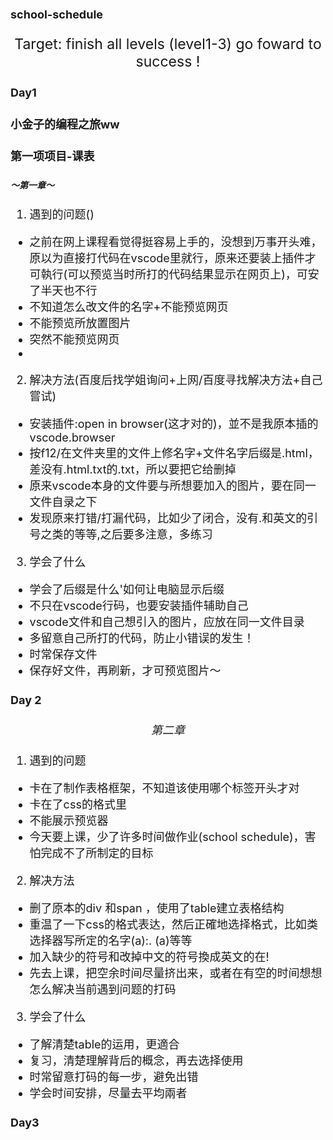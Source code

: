 # school-schedule
Target: finish all levels (level1-3) go foward to success !

## Day1


### 小金子的编程之旅ww
#### 第一项项目-课表
##### ～第一章～
1. 遇到的问题()
- 之前在网上课程看觉得挺容易上手的，没想到万事开头难，原以为直接打代码在vscode里就行，原来还要装上插件才可執行(可以预览当时所打的代码结果显示在网页上)，可安了半天也不行
- 不知道怎么改文件的名字+不能预览网页
- 不能预览所放置图片
- 突然不能预览网页
-
2. 解决方法(百度后找学姐询问+上网/百度寻找解决方法+自己嘗试)
- 安装插件:open in browser(这才对的)，並不是我原本插的vscode.browser 
- 按f12/在文件夹里的文件上修名字+文件名字后缀是.html，差没有.html.txt的.txt，所以要把它给删掉
- 原来vscode本身的文件要与所想要加入的图片，要在同一文件自录之下
- 发现原来打错/打漏代码，比如少了闭合，没有.和英文的引号之类的等等,之后要多注意，多练习

3. 学会了什么
- 学会了后缀是什么'如何让电脑显示后缀
- 不只在vscode行码，也要安装插件辅助自己
- vscode文件和自己想引入的图片，应放在同一文件目录
- 多留意自己所打的代码，防止小错误的发生！
- 时常保存文件
- 保存好文件，再刷新，才可预览图片～


Day 2
==========

 *第二章*
 
1. 遇到的问题
- 卡在了制作表格框架，不知道该使用哪个标签开头才对
- 卡在了css的格式里
- 不能展示预览器
- 今天要上课，少了许多时间做作业(school schedule)，害怕完成不了所制定的目标
2. 解决方法
- 删了原本的div 和span ，使用了table建立表格结构
- 重温了一下css的格式表达，然后正確地选择格式，比如类选择器写所定的名字(a):. (a)等等
- 加入缺少的符号和改掉中文的符号換成英文的在!
- 先去上课，把空余时间尽量挤出来，或者在有空的时间想想怎么解决当前遇到问题的打码
3. 学会了什么
- 了解清楚table的运用，更適合
- 复习，清楚理解背后的概念，再去选择使用
- 时常留意打码的每一步，避免出错
- 学会时间安排，尽量去平均兩者

Day3
------------

<!DOCTYPE html>
<html>
     <head> 
         <title>school schedule 2020/10</title>
         <link rel="stylesheet" href="https://cdnjs.cloudflare.com/ajax/libs/font-awesome/5.12.1/css/all.min.css";>
         <style>
             body{
              width:2000px;
              height:1500px;
              background-image:url("blue.jpg");
              background-attachment:fixed;
}
             div{
                 color:rgb(10,119,228);
}
             .table{
                 align:1;
                 text-align:center;
                 border:1;
                 text-align:center;
                 color:rgba(0,2,1,0.842);
}
              .a{
                  color:pink;
}
              .b{
                  color:orange;
}
              .c{
                  color:rgb(240,47,230);
}
              .d{
                  color:lightcoral;
}
              .e{
                  color:rgb(137,192,247);
}
              .f{
                  color:rgb(73,212,247);
}
              .g{
                  color:mediumvioletred;
}
              .h{
                  color:rgb(226,226,27);
}
              .i{
                  color:rgb(167,235,33);
}
              *{
                  font-size:18px;
}
              p{
                  text-align:center;
                  font-size:23px;
}
              thead{
                  text-decoration:underline;
                  font-size:larger;
}


       
         </style>
         <script>
             var lessons=prompt('您好，请您输入您所就读的院系:');
             switch(lessons){
                 case "计算机科学与技术":
                     alert("下面是您的课表");
                     break;
                 default:
                     alert("抱歉，没有此课表！只有计算机科学与技术的课表，下面即为您展示！")
}
 
         </script>

     </head>
     <body>
         <header>
             <div class="hust-logo">
                 <a href="#" class="logo"><img src="hust logo.jpg" alt=""></a>
                 <i class="fa fa-bars" aria-hidden="true"></i>
                 <nav class="navigation-menu">
                     <a href="#"><i class="fas fa-address-book"></i>我的帐号</a>
                     <a href="#"><i class="fas fa-calendar"></i>资料中心</a>
                     <a href="#"><i class="fas fa-university"></i>关于我们</a>
                     <a href="#"><i class="fas fa-thumbs-up"></i>意见与评价</a>
                        
                 </nav>
             </div>
            
         </header>
        
        
         <p>计算机科学与技术学院 2020级课程表</p>
         <p>第八周 共三十四节课</p>
            <table class="table">
                <thead>
                    <tr> 
                         <th></th>      
                         <th>10月1日周一</th>
                         <th>10月2日周二</th>
                         <th>10月3日周三</th>
                         <th>10月4日周四</th>
                         <th>10月5日周五</th>
                         <th>10月6日周六</th>
                         <th>10月7日周日</th> 
                    </tr>
                </thead>
                <tbody>
                    <tr>
                         <td><b>08:00-08:50</b></td>
                         <td class="a">C语言程序设计 (计算机类一)2004-2006西十二楼N504 卢萍</td>
                         <td></td>
                         <td></td>
                         <td class="b">信息计术导论（IT中国）（计算机类（一）2006-2010、计算机本硕博2001班、计卓2001班） 一号报告厅 金海</td>
                         <td></td>
                         <td class="d">微积分（一）（上）（计算机类一)2006-2010西十二楼N112 邱小霞</td>
                         <td></td>
                       
                     </tr>
                     <tr>
                         <td><b>09:00-09:50</b></td>
                         <td class="a">C语言程序设计 (计算机类一)2004-2006西十二楼N504 卢萍</td>
                         <td class="e">新生实践课 (计算机类一)2004-2006南一楼803-1 陈加忠</td>
                         <td></td>
                         <td class="b">信息计术导论（IT中国）（计算机类（一）2006-2010、计算机本硕博2001班、计卓2001班） 一号报告厅 金海</td>
                         <td></td>
                         <td class="d">微积分（一）（上）（计算机类一)2006-2010西十二楼N112 邱小霞</td>
                         <td></td>
                       
                     </tr>
                    
                     <tr>
                         <td><b>10:10-11:00</b></td>
                         <td></td>
                         <td class="e">新生实践课 (计算机类一)2004-2006南一楼803-1 陈加忠</td>
                         <td class="f">计算思维 (计算机类一)2004-2006西十二楼N404 李玉华</td>
                         <td class="b">信息计术导论（IT中国）（计算机类（一）2006-2010、计算机本硕博2001班、计卓2001班） 一号报告厅 金海</td>
                         <td class="h">线性代数（计算机类一)2006-2010西十二楼N109 谢松法</td>
                         <td class="d">微积分（一）（上）（计算机类一)2006-2010西十二楼N112 邱小霞</td>
                         <td></td>
                        

                     </tr>
                     <tr>
                         <td><b>11:10-12:00</b></td>
                         <td></td>
                         <td></td>
                         <td class="f">计算思维 (计算机类一)2004-2006西十二楼N404 李玉华</td>
                         <td class="b">信息计术导论（IT中国）（计算机类（一）2006-2010、计算机本硕博2001班、计卓2001班） 一号报告厅 金海</td>
                         <td class="h">线性代数（计算机类一)2006-2010西十二楼N109 谢松法</td>
                         <td></td>
                         <td class="f">计算思维 (计算机类一)2004-2006西十二楼N404 李玉华</td>
                        
                     </tr>
                     <tr>
                         <td><b>13:30-14:20</b></td>
                         <td class="d">微积分（一）（上）（计算机类一)2006-2010西十二楼N112 邱小霞</td>
                         <td></td>
                         <td></td>
                         <td></td>
                         <td class="h">中国语文（能卓2001班、计算机类（一）2006-2010）西十二楼S112  张庆冰</td>
                         <td></td>
                         <td class="f">计算思维 (计算机类一)2004-2006西十二楼N404 李玉华</td>
                        
                     </tr>
                     <tr>
                         <td><b>14:30-15:20</b></td>
                         <td class="d">微积分（一）（上）（计算机类一)2006-2010西十二楼N112 邱小霞</td>
                         <td></td>
                         <td></td>
                         <td></td>
                         <td class="h">中国语文（能卓2001班、计算机类（一）2006-2010）西十二楼S112  张庆冰</td>
                         <td></td>
                         <td></td>
                       
                     </tr>
                     <tr>
                         <td><b>15:40-16:30</b></td>
                         <td></td>
                         <td class="i">综合英语 （一）（计算机类一)2006 西五楼407 阙紫江</td>
                         <td></td>
                         <td class="d">微积分（一）（上）（计算机类一)2006-2010西十二楼N112 邱小霞</td>
                         <td class="h">中国语文（能卓2001班、计算机类（一）2006-2010）西十二楼S112  张庆冰</td>
                         <td></td>
                         <td class="c">信息计术导论（IT中国）（计算机类（一）2006-2010、计算机本硕博2001班、计卓2001班） 一号报告厅 李瑞轩</td>
                        
                     </tr>
                     <tr>
                         <td><b>16:40-17:30</b></td>
                         <td></td>
                         <td></td>
                         <td class="h">中国语文（能卓2001班、计算机类（一）2006-2010）西十二楼S112  张庆冰</td>
                         <td class="d">微积分（一）（上）（计算机类一)2006-2010西十二楼N112 邱小霞</td>
                         <td class="g">C语言程序设计实验（计算机类一)2006 南一楼804-3 李平</td>
                         <td class="c">信息计术导论（IT中国）（计算机类（一）2006-2010、计算机本硕博2001班、计卓2001班） 一号报告厅 李瑞轩</td>
                         <td></td>
                        
                     </tr>
                     <tr>
                         <td><b>18:30-19:20</b></td>
                         <td class="f">计算思维 (计算机类一)2004-2006西十二楼N404 李玉华</td>
                         <td></td>
                         <td class="h">中国语文（能卓2001班、计算机类（一）2006-2010）西十二楼S112  张庆冰</td>
                         <td></td>
                         <td></td>
                         <td class="g">C语言程序设计实验（计算机类一)2006 南一楼804-3 李平</td>
                         <td></td>
                        
                     </tr>
                     <tr>
                         <td><b>20:10-20:50</b></td>
                         <td class="f">计算思维 (计算机类一)2004-2006西十二楼N404 李玉华</td>
                         <td></td>
                         <td></td>
                         <td></td>
                         <td></td>
                         <td class="g">C语言程序设计实验（计算机类一)2006 南一楼804-3 李平</td>
                         <td></td>
                        
                     </tr>

                     <tr>
                         <td><b>21:00-21:50</b></td>
                         <td></td>
                         <td></td>
                         <td></td>
                         <td></td>
                         <td></td>
                         <td></td>
                         <td></td>
                     </tr>
                </tbody>
            </table>

     </body>
</html>

*第三章*
1. 遇见的事，学到的东西
- 今天打算弄个菜单，可以点开展示更多功能的那种互动，找到了一个影片，来学学怎么做。在学习的过程中，最开心的是今天发现了一个网站font awesome，是一个可以使用图标的网站，与一般不同的是他不用把图标下载下来，丢上到文件里再引用，而是直复制他所提供的图标名称或代码，就可以使用了，非常方便！但尽管如此方便，还是遇到问题，並不能展示在预览网页中，原来是在前面加fas才会显示！
